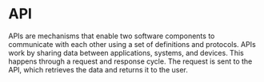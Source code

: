 # API
APIs are mechanisms that enable two software components to communicate with each other using a set of definitions and protocols. 
APIs work by sharing data between applications, systems, and devices. This happens through a request and response cycle. The request is sent to the API, which retrieves the data and returns it to the user.

